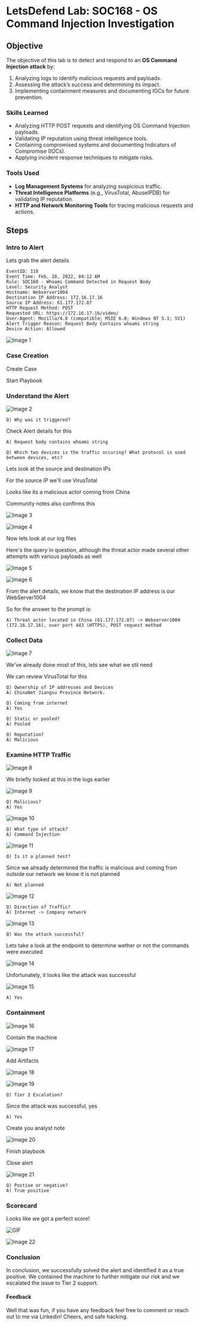 # LetsDefend Lab: SOC168 - OS Command Injection Investigation

## **Objective**  
The objective of this lab is to detect and respond to an **OS Command Injection attack** by:  
1. Analyzing logs to identify malicious requests and payloads.  
2. Assessing the attack’s success and determining its impact.  
3. Implementing containment measures and documenting IOCs for future prevention.


### **Skills Learned**  
- Analyzing HTTP POST requests and identifying OS Command Injection payloads.  
- Validating IP reputation using threat intelligence tools.  
- Containing compromised systems and documenting Indicators of Compromise (IOCs).  
- Applying incident response techniques to mitigate risks.  


### **Tools Used**  
- **Log Management Systems** for analyzing suspicious traffic.  
- **Threat Intelligence Platforms** (e.g., VirusTotal, AbuseIPDB) for validating IP reputation.  
- **HTTP and Network Monitoring Tools** for tracing malicious requests and actions.

## Steps
### Intro to Alert

Lets grab the alert details

	EventID: 118
	Event Time: Feb, 28, 2022, 04:12 AM
	Rule: SOC168 - Whoami Command Detected in Request Body
	Level: Security Analyst
	Hostname: Webserver1004
	Destination IP Address: 172.16.17.16
	Source IP Address: 61.177.172.87
	HTTP Request Method: POST
	Requested URL: https://172.16.17.16/video/
	User-Agent: Mozilla/4.0 (compatible; MSIE 6.0; Windows NT 5.1; SV1)
	Alert Trigger Reason: Request Body Contains whoami string
	Device Action: Allowed


![Image 1](https://i.imgur.com/6J4kdgf.png)

### Case Creation

Create Case

Start Playbook

### Understand the Alert


![Image 2](https://i.imgur.com/ConHLOz.png)

	Q) Why was it triggered?

Check Alert details for this

	A) Request body contains whoami string

	Q) Which two devices is the traffic occuring? What protocol is used between devices, etc?

Lets look at the source and destination IPs

For the source IP we'll use VirusTotal

Looks like its a malicious actor coming from China

Community notes also confirms this

![Image 3](https://i.imgur.com/rXowlnd.png)

![Image 4](https://i.imgur.com/riMVgRP.png)

Now lets look at our log files

Here's the query in question, although the threat actor made several other attempts with various payloads as well

![Image 5](https://i.imgur.com/teekg2e.png)

![Image 6](https://i.imgur.com/z0GF0xQ.png)

From the alert details, we know that the destination IP address is our WebServer1004

So for the answer to the prompt is:

	A) Threat actor located in China (61.177.172.87) -> Webserver1004 (172.16.17.16), over port 443 (HTTPS), POST request method 

### Collect Data

![Image 7](https://i.imgur.com/BErmHqU.png)

We've already done most of this, lets see what we stil need

We can review VirusTotal for this

	Q) Ownership of IP addresses and Devices
	A) ChinaNet Jiangsu Province Network. 

	Q) Coming from internet
	A) Yes

	Q) Static or pooled?
	A) Pooled

	Q) Reputation?
	A) Malicious

### Examine HTTP Traffic

![Image 8](https://i.imgur.com/B84XURN.png)

We briefly looked at this in the logs earlier

![Image 9](https://i.imgur.com/Uxj8NdL.png)

	Q) Malicious?
	A) Yes

![Image 10](https://i.imgur.com/449uRgm.png)

	Q) What type of attack?
	A) Command Injection

![Image 11](https://i.imgur.com/15ZTw54.png)

	Q) Is it a planned test?

Since we already determined the traffic is malicious and coming from outside our network we know it is not planned

	A) Not planned

![Image 12](https://i.imgur.com/6SXzwyk.png)

	Q) Direction of Traffic?
	A) Internet -> Company network

![Image 13](https://i.imgur.com/qVNld30.png)

	Q) Was the attack successful? 

Lets take a look at the endpoint to determine wether or not the commands were executed

![Image 14](https://i.imgur.com/aVbtCXU.png)

Unfortunately, it looks like the attack was successful

![Image 15](https://i.imgur.com/ZgJzgji.png)

	A) Yes 

### Containment

![Image 16](https://i.imgur.com/nxN3hV1.png)

Contain the machine

![Image 17](https://i.imgur.com/V5M2Q8o.png)

Add Artifacts

![Image 18](https://i.imgur.com/LCSYl3H.png)

![Image 19](https://i.imgur.com/utStp4r.png)

	Q) Tier 2 Escalation?

Since the attack was successful, yes

	A) Yes

Create you analyst note

![Image 20](https://i.imgur.com/tKLB1aU.png)

Finish playbook

Close alert

![Image 21](https://i.imgur.com/AQuoXlB.png)

	Q) Postive or negative?
	A) True positive

### Scorecard

Looks like we got a perfect score! 

![GIF](https://media.giphy.com/media/AoHEeIi9AzzwLlEmfb/giphy.gif?cid=ecf05e47nkrtn87ykxp9r58a19xz8kakaizh5j4iq24vtz1x&ep=v1_gifs_search&rid=giphy.gif&ct=g)


![Image 22](https://i.imgur.com/4m7E8ah.png)

### Conclusion

In conclusion, we successfully solved the alert and identified it as a true positive. We contained the machine to further mitigate our risk and we escalated the issue to Tier 2 support.

#### Feedback

Well that was fun, if you have any feedback feel free to comment or reach out to me via Linkedin! Cheers, and safe hacking. 

